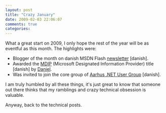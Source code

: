 ```yaml
---
layout: post
title: "Crazy January"
date: 2009-02-03 22:06:07
comments: true
categories: 
---
```

What a great start on 2009, I only hope the rest of the year will be as eventful as this month. The highlights were:
 
 - Blogger of the month on danish MSDN Flash [newsletter](http://www.microsoft.com/danmark/msdn/nyhedsbreve/2009/januar2009.htm) [danish].
 - Awarded the [MDIP](http://blogs.msdn.com/danielmf/archive/2008/04/23/mdip-microsoft-designated-information-provider.aspx) (Microsoft Designated Information Provider) title [danish] by [Daniel](http://blogs.msdn.com/danielmf/).
 - Was invited to join the core group of [Aarhus .NET User Group](htttp://www.anug.dk) [danish].

I am truly humbled by all these things, it's just great to know that someone out there thinks that my ramblings and crazy technical obsession is valuable.
 
Anyway, back to the technical posts.
